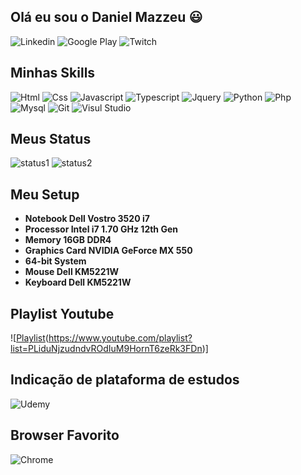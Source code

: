 ## Olá eu sou o Daniel Mazzeu 😃
![Linkedin](https://img.shields.io/badge/LinkedIn-0077B5?style=for-the-badge&logo=linkedin&logoColor=white)
![Google Play](https://img.shields.io/badge/Google_Play-414141?style=for-the-badge&logo=google-play&logoColor=white)
![Twitch](https://img.shields.io/badge/Twitch-9146FF?style=for-the-badge&logo=twitch&logoColor=white)



## Minhas Skills
![Html](https://img.shields.io/badge/HTML5-E34F26?style=for-the-badge&logo=html5&logoColor=white)
![Css](https://img.shields.io/badge/CSS3-1572B6?style=for-the-badge&logo=css3&logoColor=white)
![Javascript](https://img.shields.io/badge/JavaScript-323330?style=for-the-badge&logo=javascript&logoColor=F7DF1E)
![Typescript](https://img.shields.io/badge/TypeScript-007ACC?style=for-the-badge&logo=typescript&logoColor=white)
![Jquery](https://img.shields.io/badge/jQuery-0769AD?style=for-the-badge&logo=jquery&logoColor=white)
![Python](https://img.shields.io/badge/Python-14354C?style=for-the-badge&logo=python&logoColor=white)
![Php](https://img.shields.io/badge/PHP-777BB4?style=for-the-badge&logo=php&logoColor=white)
![Mysql](https://img.shields.io/badge/MySQL-005C84?style=for-the-badge&logo=mysql&logoColor=white)
![Git](https://img.shields.io/badge/GIT-E44C30?style=for-the-badge&logo=git&logoColor=white)
![Visul Studio](https://img.shields.io/badge/Visual_Studio_Code-0078D4?style=for-the-badge&logo=visual%20studio%20code&logoColor=white)


## Meus Status
![status1](https://github-readme-stats.vercel.app/api?username=danzzeu&theme=merko)
![status2](https://github-readme-stats.vercel.app/api/top-langs/?username=danzzeu&theme=merko)


## Meu Setup
+ **Notebook Dell Vostro 3520 i7**
+ **Processor Intel i7 1.70 GHz 12th Gen**
+ **Memory 16GB DDR4**
+ **Graphics Card NVIDIA GeForce MX 550**
+ **64-bit System**
+ **Mouse Dell KM5221W**
+ **Keyboard Dell KM5221W**


## Playlist Youtube
![[Playlist](https://img.shields.io/badge/YouTube_Music-FF0000?style=for-the-badge&logo=youtube-music&logoColor=white)(https://www.youtube.com/playlist?list=PLiduNjzudndvROdIuM9HornT6zeRk3FDn)]


## Indicação de plataforma de estudos
![Udemy](https://img.shields.io/badge/Udemy-EC5252?style=for-the-badge&logo=Udemy&logoColor=white)


## Browser Favorito
![Chrome](https://img.shields.io/badge/Google_chrome-4285F4?style=for-the-badge&logo=Google-chrome&logoColor=white)
